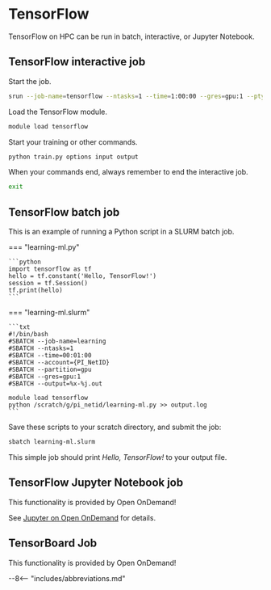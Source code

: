 # TensorFlow

TensorFlow on HPC can be run in batch, interactive, or Jupyter Notebook.

## TensorFlow interactive job

Start the job.

```bash
srun --job-name=tensorflow --ntasks=1 --time=1:00:00 --gres=gpu:1 --pty bash
```

Load the TensorFlow module.

```bash
module load tensorflow
```

Start your training or other commands.

```bash
python train.py options input output
```

When your commands end, always remember to end the interactive job.

```bash
exit
```

## TensorFlow batch job

This is an example of running a Python script in a SLURM batch job.

<!-- markdownlint-disable MD046 -->
=== "learning-ml.py"

    ```python
    import tensorflow as tf
    hello = tf.constant('Hello, TensorFlow!')
    session = tf.Session()
    tf.print(hello)
    ```

=== "learning-ml.slurm"

    ```txt
    #!/bin/bash
    #SBATCH --job-name=learning
    #SBATCH --ntasks=1
    #SBATCH --time=00:01:00
    #SBATCH --account={PI_NetID}
    #SBATCH --partition=gpu
    #SBATCH --gres=gpu:1
    #SBATCH --output=%x-%j.out

    module load tensorflow
    python /scratch/g/pi_netid/learning-ml.py >> output.log  
    ```
<!-- markdownlint-enable MD046 -->

Save these scripts to your scratch directory, and submit the job:

```bash
sbatch learning-ml.slurm
```

This simple job should print *Hello, TensorFlow!* to your output file.

## TensorFlow Jupyter Notebook job

This functionality is provided by Open OnDemand!

See [Jupyter on Open OnDemand](../cluster/access/ondemand.md#jupyter-notebook-example) for details.

## TensorBoard Job

This functionality is provided by Open OnDemand!

--8<-- "includes/abbreviations.md"
